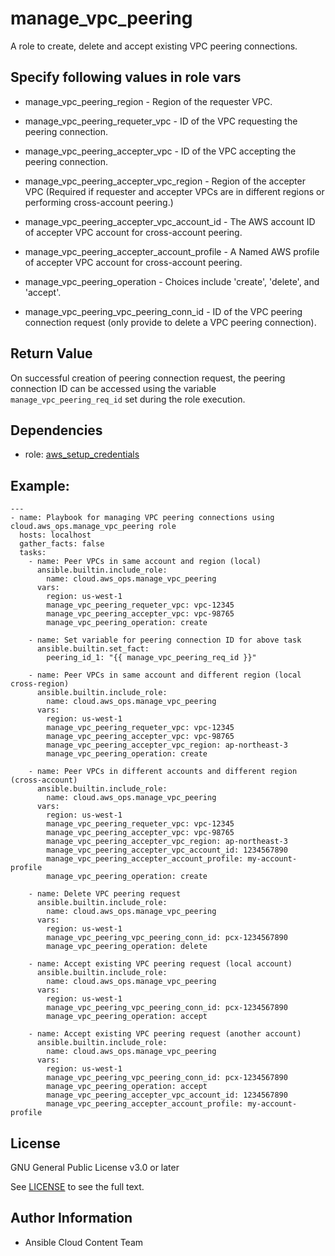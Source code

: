 # manage_vpc_peering

A role to create, delete and accept existing VPC peering connections.

## Specify following values in role vars

- manage_vpc_peering_region - Region of the requester VPC.

- manage_vpc_peering_requeter_vpc - ID of the VPC requesting the peering connection.

- manage_vpc_peering_accepter_vpc - ID of the VPC accepting the peering connection.

- manage_vpc_peering_accepter_vpc_region - Region of the accepter VPC (Required if requester and accepter VPCs are in different regions or performing cross-account peering.)

- manage_vpc_peering_accepter_vpc_account_id - The AWS account ID of accepter VPC account for cross-account peering.

- manage_vpc_peering_accepter_account_profile - A Named AWS profile of accepter VPC account for cross-account peering.

- manage_vpc_peering_operation - Choices include 'create', 'delete', and 'accept'.

- manage_vpc_peering_vpc_peering_conn_id - ID of the VPC peering connection request (only provide to delete a VPC peering connection).

Return Value
------------
On successful creation of peering connection request, the peering connection ID can be accessed using the variable `manage_vpc_peering_req_id` set during the role execution.

Dependencies
------------

- role: [aws_setup_credentials](../aws_setup_credentials/README.md)

## Example:
```
---
- name: Playbook for managing VPC peering connections using cloud.aws_ops.manage_vpc_peering role
  hosts: localhost
  gather_facts: false
  tasks:
    - name: Peer VPCs in same account and region (local)
      ansible.builtin.include_role:
        name: cloud.aws_ops.manage_vpc_peering
      vars:
        region: us-west-1
        manage_vpc_peering_requeter_vpc: vpc-12345
        manage_vpc_peering_accepter_vpc: vpc-98765
        manage_vpc_peering_operation: create

    - name: Set variable for peering connection ID for above task
      ansible.builtin.set_fact:
        peering_id_1: "{{ manage_vpc_peering_req_id }}"

    - name: Peer VPCs in same account and different region (local cross-region)
      ansible.builtin.include_role:
        name: cloud.aws_ops.manage_vpc_peering
      vars:
        region: us-west-1
        manage_vpc_peering_requeter_vpc: vpc-12345
        manage_vpc_peering_accepter_vpc: vpc-98765
        manage_vpc_peering_accepter_vpc_region: ap-northeast-3
        manage_vpc_peering_operation: create

    - name: Peer VPCs in different accounts and different region (cross-account)
      ansible.builtin.include_role:
        name: cloud.aws_ops.manage_vpc_peering
      vars:
        region: us-west-1
        manage_vpc_peering_requeter_vpc: vpc-12345
        manage_vpc_peering_accepter_vpc: vpc-98765
        manage_vpc_peering_accepter_vpc_region: ap-northeast-3
        manage_vpc_peering_accepter_vpc_account_id: 1234567890
        manage_vpc_peering_accepter_account_profile: my-account-profile
        manage_vpc_peering_operation: create

    - name: Delete VPC peering request
      ansible.builtin.include_role:
        name: cloud.aws_ops.manage_vpc_peering
      vars:
        region: us-west-1
        manage_vpc_peering_vpc_peering_conn_id: pcx-1234567890
        manage_vpc_peering_operation: delete

    - name: Accept existing VPC peering request (local account)
      ansible.builtin.include_role:
        name: cloud.aws_ops.manage_vpc_peering
      vars:
        region: us-west-1
        manage_vpc_peering_vpc_peering_conn_id: pcx-1234567890
        manage_vpc_peering_operation: accept

    - name: Accept existing VPC peering request (another account)
      ansible.builtin.include_role:
        name: cloud.aws_ops.manage_vpc_peering
      vars:
        region: us-west-1
        manage_vpc_peering_vpc_peering_conn_id: pcx-1234567890
        manage_vpc_peering_operation: accept
        manage_vpc_peering_accepter_vpc_account_id: 1234567890
        manage_vpc_peering_accepter_account_profile: my-account-profile
```

License
-------

GNU General Public License v3.0 or later

See [LICENSE](../../LICENSE) to see the full text.

Author Information
------------------

- Ansible Cloud Content Team
